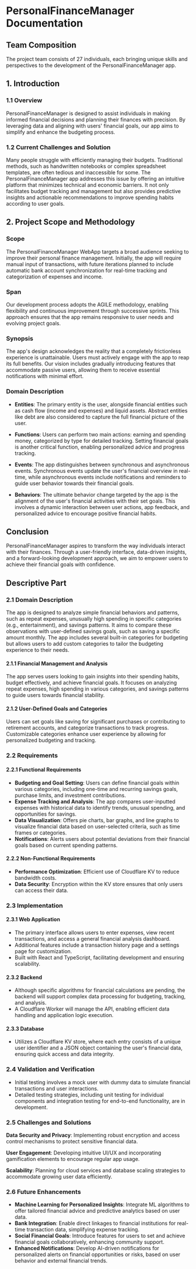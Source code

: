 # PersonalFinanceManager Documentation

## Team Composition

The project team consists of 27 individuals, each bringing unique skills and perspectives to the development of the PersonalFinanceManager app.

## 1. Introduction

### 1.1 Overview

PersonalFinanceManager is designed to assist individuals in making informed financial decisions and planning their finances with precision. By leveraging data and aligning with users' financial goals, our app aims to simplify and enhance the budgeting process.

### 1.2 Current Challenges and Solution

Many people struggle with efficiently managing their budgets. Traditional methods, such as handwritten notebooks or complex spreadsheet templates, are often tedious and inaccessible for some. The PersonalFinanceManager app addresses this issue by offering an intuitive platform that minimizes technical and economic barriers. It not only facilitates budget tracking and management but also provides predictive insights and actionable recommendations to improve spending habits according to user goals.

## 2. Project Scope and Methodology

### Scope

The PersonalFinanceManager WebApp targets a broad audience seeking to improve their personal finance management. Initially, the app will require manual input of transactions, with future iterations planned to include automatic bank account synchronization for real-time tracking and categorization of expenses and income.

### Span

Our development process adopts the AGILE methodology, enabling flexibility and continuous improvement through successive sprints. This approach ensures that the app remains responsive to user needs and evolving project goals.

### Synopsis

The app's design acknowledges the reality that a completely frictionless experience is unattainable. Users must actively engage with the app to reap its full benefits. Our vision includes gradually introducing features that accommodate passive users, allowing them to receive essential notifications with minimal effort.

### Domain Description

- **Entities**: The primary entity is the user, alongside financial entities such as cash flow (income and expenses) and liquid assets. Abstract entities like debt are also considered to capture the full financial picture of the user.

- **Functions**: Users can perform two main actions: earning and spending money, categorized by type for detailed tracking. Setting financial goals is another critical function, enabling personalized advice and progress tracking.

- **Events**: The app distinguishes between synchronous and asynchronous events. Synchronous events update the user's financial overview in real-time, while asynchronous events include notifications and reminders to guide user behavior towards their financial goals.

- **Behaviors**: The ultimate behavior change targeted by the app is the alignment of the user's financial activities with their set goals. This involves a dynamic interaction between user actions, app feedback, and personalized advice to encourage positive financial habits.

## Conclusion

PersonalFinanceManager aspires to transform the way individuals interact with their finances. Through a user-friendly interface, data-driven insights, and a forward-looking development approach, we aim to empower users to achieve their financial goals with confidence.


## Descriptive Part

### 2.1 Domain Description
The app is designed to analyze simple financial behaviors and patterns, such as repeat expenses, unusually high spending in specific categories (e.g., entertainment), and savings patterns. It aims to compare these observations with user-defined savings goals, such as saving a specific amount monthly. The app includes several built-in categories for budgeting but allows users to add custom categories to tailor the budgeting experience to their needs.
#### 2.1.1 Financial Management and Analysis
The app serves users looking to gain insights into their spending habits, budget effectively, and achieve financial goals. It focuses on analyzing repeat expenses, high spending in various categories, and savings patterns to guide users towards financial stability.

#### 2.1.2 User-Defined Goals and Categories
Users can set goals like saving for significant purchases or contributing to retirement accounts, and categorize transactions to track progress. Customizable categories enhance user experience by allowing for personalized budgeting and tracking.

### 2.2 Requirements

#### 2.2.1 Functional Requirements

- **Budgeting and Goal Setting**: Users can define financial goals within various categories, including one-time and recurring savings goals, purchase limits, and investment contributions.
- **Expense Tracking and Analysis**: The app compares user-inputted expenses with historical data to identify trends, unusual spending, and opportunities for savings.
- **Data Visualization**: Offers pie charts, bar graphs, and line graphs to visualize financial data based on user-selected criteria, such as time frames or categories.
- **Notifications**: Alerts users about potential deviations from their financial goals based on current spending patterns.

#### 2.2.2 Non-Functional Requirements

- **Performance Optimization**: Efficient use of Cloudflare KV to reduce bandwidth costs.
- **Data Security**: Encryption within the KV store ensures that only users can access their data.

### 2.3 Implementation

#### 2.3.1 Web Application

- The primary interface allows users to enter expenses, view recent transactions, and access a general financial analysis dashboard.
- Additional features include a transaction history page and a settings page for customization.
- Built with React and TypeScript, facilitating development and ensuring scalability.

#### 2.3.2 Backend

- Although specific algorithms for financial calculations are pending, the backend will support complex data processing for budgeting, tracking, and analysis.
- A Cloudflare Worker will manage the API, enabling efficient data handling and application logic execution.

#### 2.3.3 Database

- Utilizes a Cloudflare KV store, where each entry consists of a unique user identifier and a JSON object containing the user's financial data, ensuring quick access and data integrity.

### 2.4 Validation and Verification

- Initial testing involves a mock user with dummy data to simulate financial transactions and user interactions.
- Detailed testing strategies, including unit testing for individual components and integration testing for end-to-end functionality, are in development.

### 2.5 Challenges and Solutions

**Data Security and Privacy**: Implementing robust encryption and access control mechanisms to protect sensitive financial data.

**User Engagement**: Developing intuitive UI/UX and incorporating gamification elements to encourage regular app usage.

**Scalability**: Planning for cloud services and database scaling strategies to accommodate growing user data efficiently.

### 2.6 Future Enhancements

- **Machine Learning for Personalized Insights**: Integrate ML algorithms to offer tailored financial advice and predictive analytics based on user data.
- **Bank Integration**: Enable direct linkages to financial institutions for real-time transaction data, simplifying expense tracking.
- **Social Financial Goals**: Introduce features for users to set and achieve financial goals collaboratively, enhancing community support.
- **Enhanced Notifications**: Develop AI-driven notifications for personalized alerts on financial opportunities or risks, based on user behavior and external financial trends.
